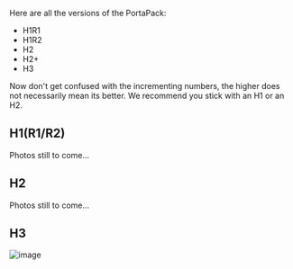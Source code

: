 Here are all the versions of the PortaPack:
* H1R1
* H1R2
* H2
* H2+
* H3

Now don't get confused with the incrementing numbers, the higher does not necessarily mean its better. We recommend you stick with an H1 or an H2.

## H1(R1/R2)
Photos still to come...

## H2
Photos still to come...

## H3
![image](https://user-images.githubusercontent.com/4393979/162887707-27f173f3-6aa7-42cf-bd89-e0447bc0fdd5.png)
